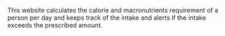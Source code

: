 This website calculates the calorie and macronutrients requirement of a person per day and keeps track of the intake and alerts if the intake exceeds
the prescribed amount.
